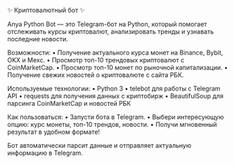 ✨ Криптовалютный бот ✨

Anya Python Bot — это Telegram-бот на Python, который помогает отслеживать курсы криптовалют, анализировать тренды и узнавать последние новости.

Возможности:
	• Получение актуального курса монет на Binance, Bybit, OKX и Mexc.
	• Просмотр топ-10 трендовых криптовалют с CoinMarketCap.
	• Просмотр топ-10 монет по рыночной капитализации.
	• Получение свежих новостей о криптовалюте с сайта РБК.
 
Используемые технологии:
	• Python 3
	• telebot для работы с Telegram API
	• requests для получения данных с криптобирж
	• BeautifulSoup для парсинга CoinMarketCap и новостей РБК
 
Как пользоваться:
	• Запусти бота в Telegram.
	• Выбери интересующую опцию: курс монеты, топ-10 трендов, новости.
	• Получи мгновенный результат в удобном формате!
 
Бот автоматически парсит данные и отправляет актуальную информацию в Telegram.


